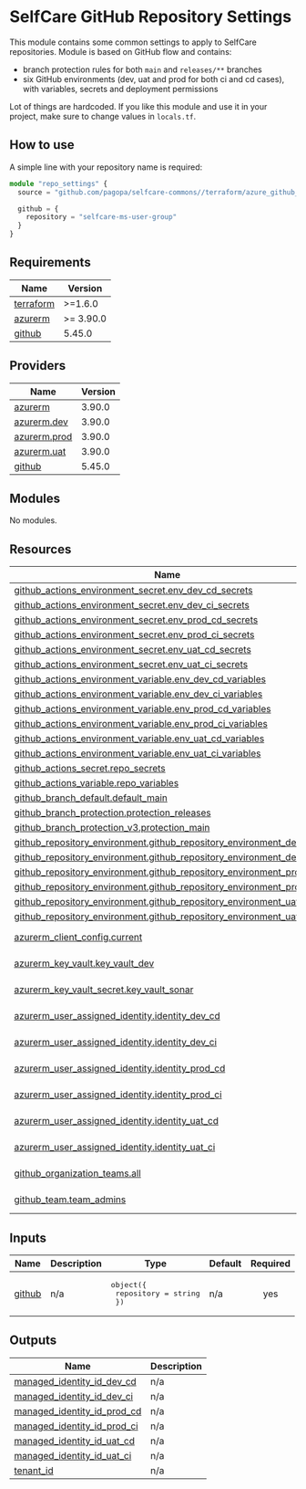 # SelfCare GitHub Repository Settings

This module contains some common settings to apply to SelfCare repositories.
Module is based on GitHub flow and contains:

- branch protection rules for both `main` and `releases/**` branches
- six GitHub environments (dev, uat and prod for both ci and cd cases), with variables, secrets and deployment permissions

Lot of things are hardcoded. If you like this module and use it in your project, make sure to change values in `locals.tf`.

## How to use

A simple line with your repository name is required:

```ts
module "repo_settings" {
  source = "github.com/pagopa/selfcare-commons//terraform/azure_github_federation"

  github = {
    repository = "selfcare-ms-user-group"
  }
}
```

<!-- markdownlint-disable -->
<!-- BEGINNING OF PRE-COMMIT-TERRAFORM DOCS HOOK -->
## Requirements

| Name | Version |
|------|---------|
| <a name="requirement_terraform"></a> [terraform](#requirement\_terraform) | >=1.6.0 |
| <a name="requirement_azurerm"></a> [azurerm](#requirement\_azurerm) | >= 3.90.0 |
| <a name="requirement_github"></a> [github](#requirement\_github) | 5.45.0 |

## Providers

| Name | Version |
|------|---------|
| <a name="provider_azurerm"></a> [azurerm](#provider\_azurerm) | 3.90.0 |
| <a name="provider_azurerm.dev"></a> [azurerm.dev](#provider\_azurerm.dev) | 3.90.0 |
| <a name="provider_azurerm.prod"></a> [azurerm.prod](#provider\_azurerm.prod) | 3.90.0 |
| <a name="provider_azurerm.uat"></a> [azurerm.uat](#provider\_azurerm.uat) | 3.90.0 |
| <a name="provider_github"></a> [github](#provider\_github) | 5.45.0 |

## Modules

No modules.

## Resources

| Name | Type |
|------|------|
| [github_actions_environment_secret.env_dev_cd_secrets](https://registry.terraform.io/providers/integrations/github/5.45.0/docs/resources/actions_environment_secret) | resource |
| [github_actions_environment_secret.env_dev_ci_secrets](https://registry.terraform.io/providers/integrations/github/5.45.0/docs/resources/actions_environment_secret) | resource |
| [github_actions_environment_secret.env_prod_cd_secrets](https://registry.terraform.io/providers/integrations/github/5.45.0/docs/resources/actions_environment_secret) | resource |
| [github_actions_environment_secret.env_prod_ci_secrets](https://registry.terraform.io/providers/integrations/github/5.45.0/docs/resources/actions_environment_secret) | resource |
| [github_actions_environment_secret.env_uat_cd_secrets](https://registry.terraform.io/providers/integrations/github/5.45.0/docs/resources/actions_environment_secret) | resource |
| [github_actions_environment_secret.env_uat_ci_secrets](https://registry.terraform.io/providers/integrations/github/5.45.0/docs/resources/actions_environment_secret) | resource |
| [github_actions_environment_variable.env_dev_cd_variables](https://registry.terraform.io/providers/integrations/github/5.45.0/docs/resources/actions_environment_variable) | resource |
| [github_actions_environment_variable.env_dev_ci_variables](https://registry.terraform.io/providers/integrations/github/5.45.0/docs/resources/actions_environment_variable) | resource |
| [github_actions_environment_variable.env_prod_cd_variables](https://registry.terraform.io/providers/integrations/github/5.45.0/docs/resources/actions_environment_variable) | resource |
| [github_actions_environment_variable.env_prod_ci_variables](https://registry.terraform.io/providers/integrations/github/5.45.0/docs/resources/actions_environment_variable) | resource |
| [github_actions_environment_variable.env_uat_cd_variables](https://registry.terraform.io/providers/integrations/github/5.45.0/docs/resources/actions_environment_variable) | resource |
| [github_actions_environment_variable.env_uat_ci_variables](https://registry.terraform.io/providers/integrations/github/5.45.0/docs/resources/actions_environment_variable) | resource |
| [github_actions_secret.repo_secrets](https://registry.terraform.io/providers/integrations/github/5.45.0/docs/resources/actions_secret) | resource |
| [github_actions_variable.repo_variables](https://registry.terraform.io/providers/integrations/github/5.45.0/docs/resources/actions_variable) | resource |
| [github_branch_default.default_main](https://registry.terraform.io/providers/integrations/github/5.45.0/docs/resources/branch_default) | resource |
| [github_branch_protection.protection_releases](https://registry.terraform.io/providers/integrations/github/5.45.0/docs/resources/branch_protection) | resource |
| [github_branch_protection_v3.protection_main](https://registry.terraform.io/providers/integrations/github/5.45.0/docs/resources/branch_protection_v3) | resource |
| [github_repository_environment.github_repository_environment_dev_cd](https://registry.terraform.io/providers/integrations/github/5.45.0/docs/resources/repository_environment) | resource |
| [github_repository_environment.github_repository_environment_dev_ci](https://registry.terraform.io/providers/integrations/github/5.45.0/docs/resources/repository_environment) | resource |
| [github_repository_environment.github_repository_environment_prod_cd](https://registry.terraform.io/providers/integrations/github/5.45.0/docs/resources/repository_environment) | resource |
| [github_repository_environment.github_repository_environment_prod_ci](https://registry.terraform.io/providers/integrations/github/5.45.0/docs/resources/repository_environment) | resource |
| [github_repository_environment.github_repository_environment_uat_cd](https://registry.terraform.io/providers/integrations/github/5.45.0/docs/resources/repository_environment) | resource |
| [github_repository_environment.github_repository_environment_uat_ci](https://registry.terraform.io/providers/integrations/github/5.45.0/docs/resources/repository_environment) | resource |
| [azurerm_client_config.current](https://registry.terraform.io/providers/hashicorp/azurerm/latest/docs/data-sources/client_config) | data source |
| [azurerm_key_vault.key_vault_dev](https://registry.terraform.io/providers/hashicorp/azurerm/latest/docs/data-sources/key_vault) | data source |
| [azurerm_key_vault_secret.key_vault_sonar](https://registry.terraform.io/providers/hashicorp/azurerm/latest/docs/data-sources/key_vault_secret) | data source |
| [azurerm_user_assigned_identity.identity_dev_cd](https://registry.terraform.io/providers/hashicorp/azurerm/latest/docs/data-sources/user_assigned_identity) | data source |
| [azurerm_user_assigned_identity.identity_dev_ci](https://registry.terraform.io/providers/hashicorp/azurerm/latest/docs/data-sources/user_assigned_identity) | data source |
| [azurerm_user_assigned_identity.identity_prod_cd](https://registry.terraform.io/providers/hashicorp/azurerm/latest/docs/data-sources/user_assigned_identity) | data source |
| [azurerm_user_assigned_identity.identity_prod_ci](https://registry.terraform.io/providers/hashicorp/azurerm/latest/docs/data-sources/user_assigned_identity) | data source |
| [azurerm_user_assigned_identity.identity_uat_cd](https://registry.terraform.io/providers/hashicorp/azurerm/latest/docs/data-sources/user_assigned_identity) | data source |
| [azurerm_user_assigned_identity.identity_uat_ci](https://registry.terraform.io/providers/hashicorp/azurerm/latest/docs/data-sources/user_assigned_identity) | data source |
| [github_organization_teams.all](https://registry.terraform.io/providers/integrations/github/5.45.0/docs/data-sources/organization_teams) | data source |
| [github_team.team_admins](https://registry.terraform.io/providers/integrations/github/5.45.0/docs/data-sources/team) | data source |

## Inputs

| Name | Description | Type | Default | Required |
|------|-------------|------|---------|:--------:|
| <a name="input_github"></a> [github](#input\_github) | n/a | <pre>object({<br>    repository = string<br>  })</pre> | n/a | yes |

## Outputs

| Name | Description |
|------|-------------|
| <a name="output_managed_identity_id_dev_cd"></a> [managed\_identity\_id\_dev\_cd](#output\_managed\_identity\_id\_dev\_cd) | n/a |
| <a name="output_managed_identity_id_dev_ci"></a> [managed\_identity\_id\_dev\_ci](#output\_managed\_identity\_id\_dev\_ci) | n/a |
| <a name="output_managed_identity_id_prod_cd"></a> [managed\_identity\_id\_prod\_cd](#output\_managed\_identity\_id\_prod\_cd) | n/a |
| <a name="output_managed_identity_id_prod_ci"></a> [managed\_identity\_id\_prod\_ci](#output\_managed\_identity\_id\_prod\_ci) | n/a |
| <a name="output_managed_identity_id_uat_cd"></a> [managed\_identity\_id\_uat\_cd](#output\_managed\_identity\_id\_uat\_cd) | n/a |
| <a name="output_managed_identity_id_uat_ci"></a> [managed\_identity\_id\_uat\_ci](#output\_managed\_identity\_id\_uat\_ci) | n/a |
| <a name="output_tenant_id"></a> [tenant\_id](#output\_tenant\_id) | n/a |
<!-- END OF PRE-COMMIT-TERRAFORM DOCS HOOK -->
